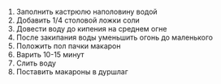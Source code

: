 1. Заполнить кастрюлю наполовину водой
2. Добавить 1/4 столовой ложки соли
3. Довести воду до кипения на среднем огне
4. После закипания воды уменьшить огонь до маленького
5. Положить пол пачки макарон
6. Варить 10-15 минут
7. Слить воду
8. Поставить макароны в дуршлаг